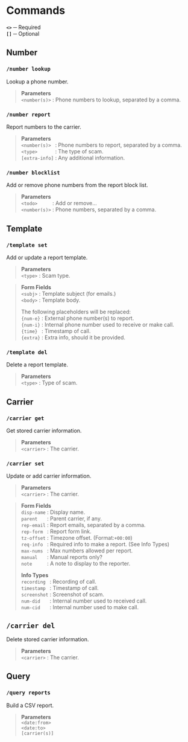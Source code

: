 # Commands

**`<>`** ─ Required  
**`[]`** ─ Optional

## Number

### `/number lookup`

Lookup a phone number.

> **Parameters**  
> `<number(s)>` : Phone numbers to lookup, separated by a comma.

### `/number report`

Report numbers to the carrier.

> **Parameters**  
> `<number(s)> ` : Phone numbers to report, separated by a comma.  
> `<type>      ` : The type of scam.  
> `[extra-info]` : Any additional information.

### `/number blocklist`

Add or remove phone numbers from the report block list.

> **Parameters**  
> `<todo>     ` : Add or remove...  
> `<number(s)>` : Phone numbers, separated by a comma.

## Template

### `/template set`

Add or update a report template.

> **Parameters**  
> `<type>` : Scam type.

> **Form Fields**  
> `<subj>` : Template subject (for emails.)  
> `<body>` : Template body.
>
> The following placeholders will be replaced:  
> `{num-e}` : External phone number(s) to report.  
> `{num-i}` : Internal phone number used to receive or make call.  
> `{time} ` : Timestamp of call.  
> `{extra}` : Extra info, should it be provided.

### `/template del`

Delete a report template.

> **Parameters**  
> `<type>` : Type of scam.

## Carrier

### `/carrier get`

Get stored carrier information.

> **Parameters**  
> `<carrier>` : The carrier.

### `/carrier set`

Update or add carrier information.

> **Parameters**  
> `<carrier>` : The carrier.

> **Form Fields**  
> `disp-name` : Display name.  
> `parent   ` : Parent carrier, if any.  
> `rep-email` : Report emails, separated by a comma.  
> `rep-form ` : Report form link.  
> `tz-offset` : Timezone offset. (Format:`+00:00`)  
> `req-info ` : Required info to make a report. (See Info Types)  
> `max-nums ` : Max numbers allowed per report.  
> `manual   ` : Manual reports only?  
> `note     ` : A note to display to the reporter.
>
> **Info Types**  
> `recording ` : Recording of call.  
> `timestamp ` : Timestamp of call.  
> `screenshot` : Screenshot of scam.  
> `num-did   ` : Internal number used to received call.  
> `num-cid   ` : Internal number used to make call.

## `/carrier del`

Delete stored carrier information.

> **Parameters**  
> `<carrier>` : The carrier.

## Query

### `/query reports`

Build a CSV report.

> **Parameters**  
> `<date:from> `  
> `<date:to>   `  
> `[carrier(s)]`
